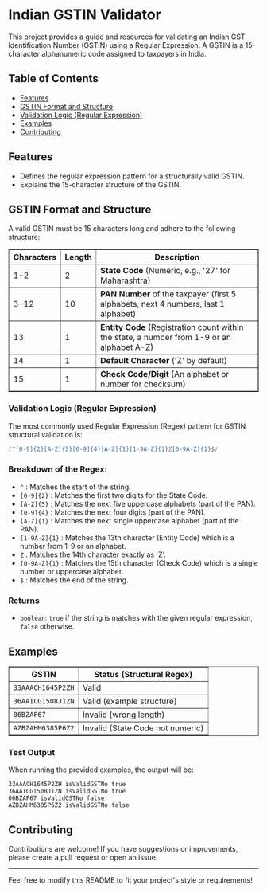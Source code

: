 # Indian GSTIN Validator

This project provides a guide and resources for validating an Indian GST Identification Number (GSTIN) using a Regular Expression. A GSTIN is a 15-character alphanumeric code assigned to taxpayers in India.

## Table of Contents

- [Features](#features)
- [GSTIN Format and Structure](#gstin-format-and-Structure)
- [Validation Logic (Regular Expression)](#validation-logic)
- [Examples](#examples)
- [Contributing](#contributing)

## Features

- Defines the regular expression pattern for a structurally valid GSTIN.
- Explains the 15-character structure of the GSTIN.

## GSTIN Format and Structure

A valid GSTIN must be 15 characters long and adhere to the following structure:
<table border="1">
    <thead>
        <tr>
            <th>Characters</th>
            <th>Length</th>
            <th>Description</th>
        </tr>
    </thead>
    <tbody>
        <tr>
            <td>1-2</td>
            <td>2</td>
            <td><strong>State Code</strong> (Numeric, e.g., '27' for Maharashtra)</td>
        </tr>
        <tr>
            <td>3-12</td>
            <td>10</td>
            <td><strong>PAN Number</strong> of the taxpayer (first 5 alphabets, next 4 numbers, last 1 alphabet)</td>
        </tr>
        <tr>
            <td>13</td>
            <td>1</td>
            <td><strong>Entity Code</strong> (Registration count within the state, a number from 1-9 or an alphabet A-Z)</td>
        </tr>
        <tr>
            <td>14</td>
            <td>1</td>
            <td><strong>Default Character</strong> ('Z' by default)</td>
        </tr>
        <tr>
            <td>15</td>
            <td>1</td>
            <td><strong>Check Code/Digit</strong> (An alphabet or number for checksum)</td>
        </tr>
    </tbody>
</table>

### Validation Logic (Regular Expression)

The most commonly used Regular Expression (Regex) pattern for GSTIN structural validation is:


```javascript
/^[0-9]{2}[A-Z]{5}[0-9]{4}[A-Z]{1}[1-9A-Z]{1}Z[0-9A-Z]{1}$/
```

### Breakdown of the Regex:

- `^` : Matches the start of the string.
- `[0-9]{2}` : Matches the first two digits for the State Code.
- `[A-Z]{5}` : Matches the next five uppercase alphabets (part of the PAN).
- `[0-9]{4}` : Matches the next four digits (part of the PAN).
- `[A-Z]{1}` : Matches the next single uppercase alphabet (part of the PAN).
- `[1-9A-Z]{1}` : Matches the 13th character (Entity Code) which is a number from 1-9 or an alphabet.
- `Z` : Matches the 14th character exactly as 'Z'.
- `[0-9A-Z]{1}` : Matches the 15th character (Check Code) which is a single number or uppercase alphabet.
- `$` : Matches the end of the string.

### Returns

- `boolean`: `true` if the string is matches with the given regular expression, `false` otherwise.

## Examples

<table border="1">
    <thead>
        <tr>
            <th>GSTIN</th>
            <th>Status (Structural Regex)</th>
        </tr>
    </thead>
    <tbody>
        <tr>
            <td><code>33AAACH1645P2ZH</code></td>
            <td>Valid</td>
        </tr>
        <tr>
            <td><code>36AAICG1508J1ZN</code></td>
            <td>Valid (example structure)</td>
        </tr>
        <tr>
            <td><code>06BZAF67</code></td>
            <td>Invalid (wrong length)</td>
        </tr>
        <tr>
            <td><code>AZBZAHM6385P6Z2</code></td>
            <td>Invalid (State Code not numeric)</td>
        </tr>
    </tbody>
</table>


### Test Output

When running the provided examples, the output will be:

```
33AAACH1645P2ZH isValidGSTNo true
36AAICG1508J1ZN isValidGSTNo true
06BZAF67 isValidGSTNo false
AZBZAHM6385P6Z2 isValidGSTNo false
```

## Contributing

Contributions are welcome! If you have suggestions or improvements, please create a pull request or open an issue.

---

Feel free to modify this README to fit your project's style or requirements!
